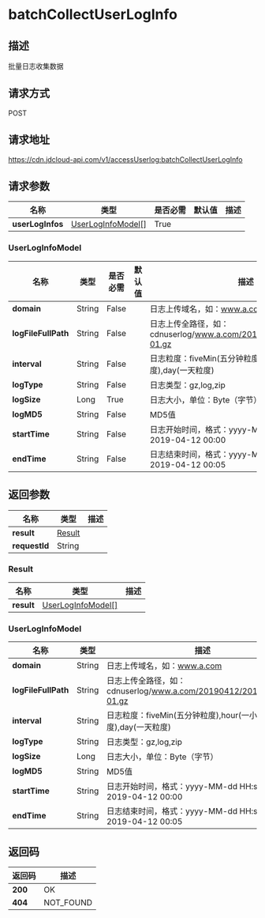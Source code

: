 # batchCollectUserLogInfo


## 描述
批量日志收集数据

## 请求方式
POST

## 请求地址
https://cdn.jdcloud-api.com/v1/accessUserlog:batchCollectUserLogInfo


## 请求参数
|名称|类型|是否必需|默认值|描述|
|---|---|---|---|---|
|**userLogInfos**|[UserLogInfoModel[]](#userloginfomodel)|True| | |

### <div id="UserLogInfoModel">UserLogInfoModel</div>
|名称|类型|是否必需|默认值|描述|
|---|---|---|---|---|
|**domain**|String|False| |日志上传域名，如：www.a.com|
|**logFileFullPath**|String|False| |日志上传全路径，如：cdnuserlog/www.a.com/20190412/2019041200-01.gz|
|**interval**|String|False| |日志粒度：fiveMin(五分钟粒度),hour(一小时粒度),day(一天粒度)|
|**logType**|String|False| |日志类型：gz,log,zip|
|**logSize**|Long|True| |日志大小，单位：Byte（字节）|
|**logMD5**|String|False| |MD5值|
|**startTime**|String|False| |日志开始时间，格式：yyyy-MM-dd HH:ss，如：2019-04-12 00:00|
|**endTime**|String|False| |日志结束时间，格式：yyyy-MM-dd HH:ss 如：2019-04-12 00:05|

## 返回参数
|名称|类型|描述|
|---|---|---|
|**result**|[Result](#result)| |
|**requestId**|String| |

### <div id="Result">Result</div>
|名称|类型|描述|
|---|---|---|
|**result**|[UserLogInfoModel[]](#userloginfomodel)| |
### <div id="UserLogInfoModel">UserLogInfoModel</div>
|名称|类型|描述|
|---|---|---|
|**domain**|String|日志上传域名，如：www.a.com|
|**logFileFullPath**|String|日志上传全路径，如：cdnuserlog/www.a.com/20190412/2019041200-01.gz|
|**interval**|String|日志粒度：fiveMin(五分钟粒度),hour(一小时粒度),day(一天粒度)|
|**logType**|String|日志类型：gz,log,zip|
|**logSize**|Long|日志大小，单位：Byte（字节）|
|**logMD5**|String|MD5值|
|**startTime**|String|日志开始时间，格式：yyyy-MM-dd HH:ss，如：2019-04-12 00:00|
|**endTime**|String|日志结束时间，格式：yyyy-MM-dd HH:ss 如：2019-04-12 00:05|

## 返回码
|返回码|描述|
|---|---|
|**200**|OK|
|**404**|NOT_FOUND|

